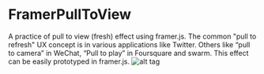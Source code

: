 # FramerPullToView
A practice of pull to view (fresh) effect using framer.js.
The common "pull to refresh" UX concept is in various applications like Twitter. Others like “pull to camera” in WeChat, “Pull to play” in Foursquare and swarm. This effect can be easily prototyped in framer.js.
![alt tag](https://github.com/noterrain/FramerPullToView/blob/master/framer.gif)
